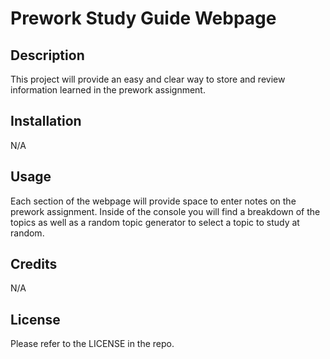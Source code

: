 # Prework Study Guide Webpage

## Description

This project will provide an easy and clear way to store and review information learned in the prework assignment.

## Installation

N/A

## Usage

Each section of the webpage will provide space to enter notes on the prework assignment. Inside of the console you will find a breakdown of the topics as well as a random topic generator to select a topic to study at random.

## Credits

N/A

## License

Please refer to the LICENSE in the repo.